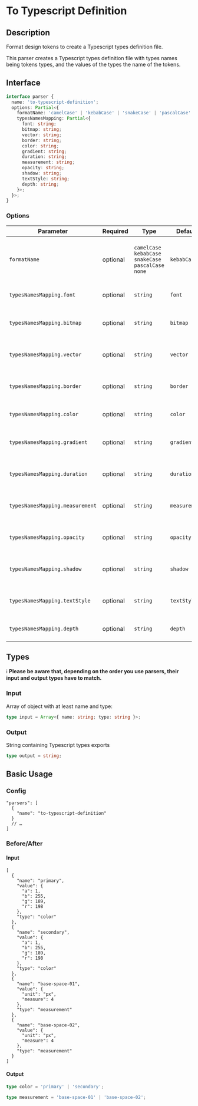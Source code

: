 # To Typescript Definition

## Description

Format design tokens to create a Typescript types definition file.

This parser creates a Typescript types definition file with types names being tokens types, and the values of the types the name of the tokens.

## Interface

```ts
interface parser {
  name: 'to-typescript-definition';
  options: Partial<{
    formatName: 'camelCase' | 'kebabCase' | 'snakeCase' | 'pascalCase' | 'none';
    typesNamesMapping: Partial<{
      font: string;
      bitmap: string;
      vector: string;
      border: string;
      color: string;
      gradient: string;
      duration: string;
      measurement: string;
      opacity: string;
      shadow: string;
      textStyle: string;
      depth: string;
    }>;
  }>;
}
```

### Options

| Parameter                       | Required | Type                                                    | Default       | Description                                                         |
| ------------------------------- | -------- | ------------------------------------------------------- | ------------- | ------------------------------------------------------------------- |
| `formatName`                    | optional | `camelCase` `kebabCase` `snakeCase` `pascalCase` `none` | `kebabCase`   | The case transformation you want to apply to your design token name |
| `typesNamesMapping.font`        | optional | `string`                                                | `font`        | How you want the type font to be named                              |
| `typesNamesMapping.bitmap`      | optional | `string`                                                | `bitmap`      | How you want the type bitmap to be named                            |
| `typesNamesMapping.vector`      | optional | `string`                                                | `vector`      | How you want the type vector to be named                            |
| `typesNamesMapping.border`      | optional | `string`                                                | `border`      | How you want the type border to be named                            |
| `typesNamesMapping.color`       | optional | `string`                                                | `color`       | How you want the type color to be named                             |
| `typesNamesMapping.gradient`    | optional | `string`                                                | `gradient`    | How you want the type gradient to be named                          |
| `typesNamesMapping.duration`    | optional | `string`                                                | `duration`    | How you want the type duration to be named                          |
| `typesNamesMapping.measurement` | optional | `string`                                                | `measurement` | How you want the type measurement to be named                       |
| `typesNamesMapping.opacity`     | optional | `string`                                                | `opacity`     | How you want the type opacity to be named                           |
| `typesNamesMapping.shadow`      | optional | `string`                                                | `shadow`      | How you want the type shadow to be named                            |
| `typesNamesMapping.textStyle`   | optional | `string`                                                | `textStyle`   | How you want the type textStyle to be named                         |
| `typesNamesMapping.depth`       | optional | `string`                                                | `depth`       | How you want the type depth to be named                             |

## Types

ℹ️ **Please be aware that, depending on the order you use parsers, their input and output types have to match.**

### Input

Array of object with at least name and type:

```ts
type input = Array<{ name: string; type: string }>;
```

### Output

String containing Typescript types exports

```ts
type output = string;
```

## Basic Usage

### Config

```jsonc
"parsers": [
  {
    "name": "to-typescript-definition"
  }
  // …
]
```

### Before/After

#### Input

```jsonc
[
  {
    "name": "primary",
    "value": {
      "a": 1,
      "b": 255,
      "g": 189,
      "r": 198
    },
    "type": "color"
  },
  {
    "name": "secondary",
    "value": {
      "a": 1,
      "b": 255,
      "g": 189,
      "r": 198
    },
    "type": "color"
  },
  {
    "name": "base-space-01",
    "value": {
      "unit": "px",
      "measure": 4
    },
    "type": "measurement"
  },
  {
    "name": "base-space-02",
    "value": {
      "unit": "px",
      "measure": 4
    },
    "type": "measurement"
  }
]
```

#### Output

```ts
type color = 'primary' | 'secondary';

type measurement = 'base-space-01' | 'base-space-02';
```
